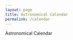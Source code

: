```yaml
---
layout: page
title: Astronomical Calendar
permalink: /calendar
---
```










Astronomical Calendar